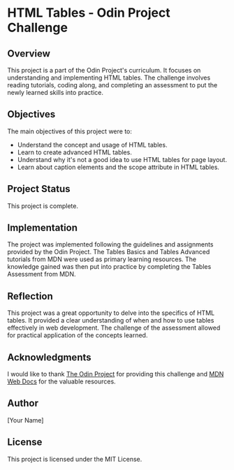 # HTML Tables - Odin Project Challenge

## Overview

This project is a part of the Odin Project's curriculum. It focuses on understanding and implementing HTML tables. The challenge involves reading tutorials, coding along, and completing an assessment to put the newly learned skills into practice.

## Objectives

The main objectives of this project were to:

- Understand the concept and usage of HTML tables.
- Learn to create advanced HTML tables.
- Understand why it's not a good idea to use HTML tables for page layout.
- Learn about caption elements and the scope attribute in HTML tables.

## Project Status

This project is complete.

## Implementation

The project was implemented following the guidelines and assignments provided by the Odin Project. The Tables Basics and Tables Advanced tutorials from MDN were used as primary learning resources. The knowledge gained was then put into practice by completing the Tables Assessment from MDN.

## Reflection

This project was a great opportunity to delve into the specifics of HTML tables. It provided a clear understanding of when and how to use tables effectively in web development. The challenge of the assessment allowed for practical application of the concepts learned.

## Acknowledgments

I would like to thank [The Odin Project](https://www.theodinproject.com/) for providing this challenge and [MDN Web Docs](https://developer.mozilla.org/) for the valuable resources.

## Author

[Your Name]

## License

This project is licensed under the MIT License.
